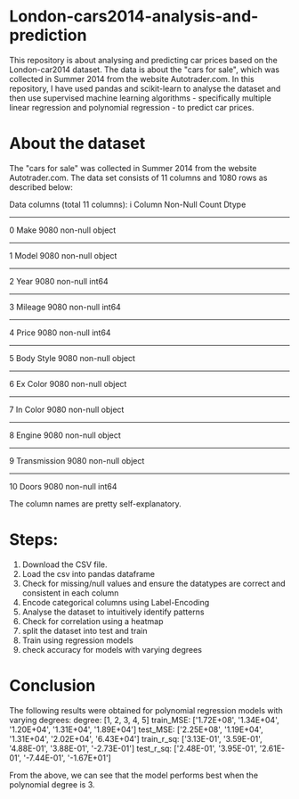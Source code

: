 # London-cars2014-analysis-and-prediction

This repository is about analysing and predicting car prices based on the London-car2014 dataset. The data is about the "cars for sale", which was collected in Summer 2014 from the website Autotrader.com. In this repository, I have used pandas and scikit-learn to analyse the dataset and then use supervised machine learning algorithms - specifically multiple linear regression and polynomial regression - to predict car prices.

# About the dataset
The "cars for sale" was collected in Summer 2014 from the website Autotrader.com. The data set consists of 11 columns and 1080 rows as described below:

Data columns (total 11 columns):
 i   Column        Non-Null Count  Dtype 
---  ------        --------------  ----- 
 0   Make          9080 non-null   object
---  ------        --------------  ----- 
 1   Model         9080 non-null   object
---  ------        --------------  ----- 
 2   Year          9080 non-null   int64 
---  ------        --------------  ----- 
 3   Mileage       9080 non-null   int64 
---  ------        --------------  ----- 
 4   Price         9080 non-null   int64 
---  ------        --------------  ----- 
 5   Body Style    9080 non-null   object
---  ------        --------------  ----- 
 6   Ex Color      9080 non-null   object
---  ------        --------------  ----- 
 7   In Color      9080 non-null   object
---  ------        --------------  ----- 
 8   Engine        9080 non-null   object
---  ------        --------------  ----- 
 9   Transmission  9080 non-null   object
---  ------        --------------  ----- 
 10  Doors         9080 non-null   int64 

 The column names are pretty self-explanatory.

# Steps:
1. Download the CSV file.
2. Load the csv into pandas dataframe
3. Check for missing/null values and ensure the datatypes are correct and consistent in each column
5. Encode categorical columns using Label-Encoding
6. Analyse the dataset to intuitively identify patterns
7. Check for correlation using a heatmap
8. split the dataset into test and train
9. Train using regression models
10. check accuracy for models with varying degrees

# Conclusion
The following results were obtained for polynomial regression models with varying degrees:
degree: [1, 2, 3, 4, 5]
train_MSE: ['1.72E+08', '1.34E+04', '1.20E+04', '1.31E+04', '1.89E+04']
test_MSE: ['2.25E+08', '1.19E+04', '1.31E+04', '2.02E+04', '6.43E+04']
train_r_sq: ['3.13E-01', '3.59E-01', '4.88E-01', '3.88E-01', '-2.73E-01']
test_r_sq: ['2.48E-01', '3.95E-01', '2.61E-01', '-7.44E-01', '-1.67E+01']

From the above, we can see that the model performs best when the polynomial degree is 3.
 

